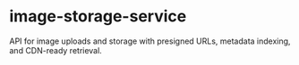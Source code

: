 # image-storage-service
API for image uploads and storage with presigned URLs, metadata indexing, and CDN-ready retrieval.

